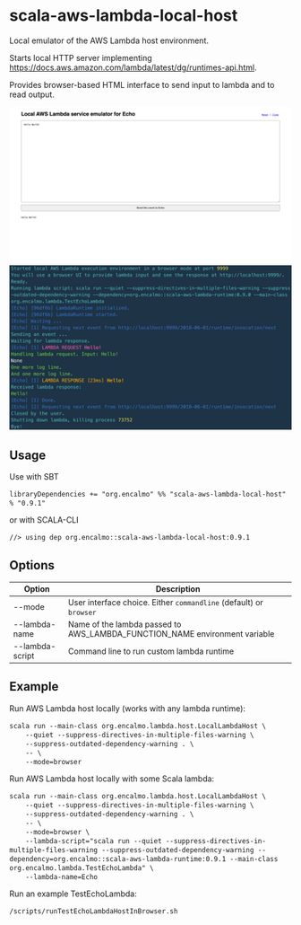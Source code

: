 # scala-aws-lambda-local-host

Local emulator of the AWS Lambda host environment.

Starts local HTTP server implementing https://docs.aws.amazon.com/lambda/latest/dg/runtimes-api.html.

Provides browser-based HTML interface to send input to lambda and to read output.

![image](screenshot.png)
![image](screenshot2.jpg)

## Usage

Use with SBT

    libraryDependencies += "org.encalmo" %% "scala-aws-lambda-local-host" % "0.9.1"

or with SCALA-CLI

    //> using dep org.encalmo::scala-aws-lambda-local-host:0.9.1

## Options

|Option|Description|
|---|---|
|--mode|User interface choice. Either `commandline` (default) or `browser`|
|--lambda-name|Name of the lambda passed to AWS_LAMBDA_FUNCTION_NAME environment variable|
|--lambda-script|Command line to run custom lambda runtime|

## Example

Run AWS Lambda host locally (works with any lambda runtime):

```
scala run --main-class org.encalmo.lambda.host.LocalLambdaHost \
    --quiet --suppress-directives-in-multiple-files-warning \
    --suppress-outdated-dependency-warning . \
    -- \
    --mode=browser
```

Run AWS Lambda host locally with some Scala lambda:

```
scala run --main-class org.encalmo.lambda.host.LocalLambdaHost \
    --quiet --suppress-directives-in-multiple-files-warning \
    --suppress-outdated-dependency-warning . \
    -- \
    --mode=browser \
    --lambda-script="scala run --quiet --suppress-directives-in-multiple-files-warning --suppress-outdated-dependency-warning --dependency=org.encalmo::scala-aws-lambda-runtime:0.9.1 --main-class org.encalmo.lambda.TestEchoLambda" \
    --lambda-name=Echo
```

Run an example TestEchoLambda:

```
/scripts/runTestEchoLambdaHostInBrowser.sh
```
